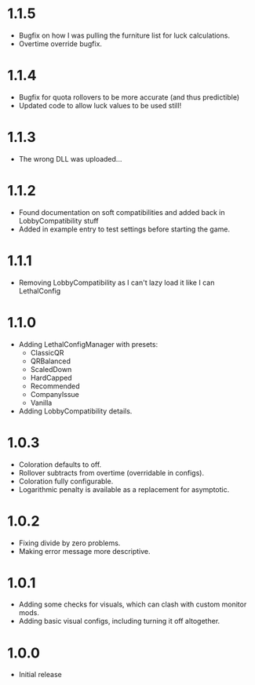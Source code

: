 # 1.1.5

- Bugfix on how I was pulling the furniture list for luck calculations.
- Overtime override bugfix.

# 1.1.4

- Bugfix for quota rollovers to be more accurate (and thus predictible)
- Updated code to allow luck values to be used still!

# 1.1.3

- The wrong DLL was uploaded...

# 1.1.2

- Found documentation on soft compatibilities and added back in LobbyCompatibility stuff
- Added in example entry to test settings before starting the game.

# 1.1.1

- Removing LobbyCompatibility as I can't lazy load it like I can LethalConfig

# 1.1.0

- Adding LethalConfigManager with presets:
    - ClassicQR
    - QRBalanced
    - ScaledDown
    - HardCapped
    - Recommended
    - CompanyIssue
    - Vanilla
- Adding LobbyCompatibility details.

# 1.0.3

- Coloration defaults to off.
- Rollover subtracts from overtime (overridable in configs).
- Coloration fully configurable.
- Logarithmic penalty is available as a replacement for asymptotic.

# 1.0.2

- Fixing divide by zero problems.
- Making error message more descriptive.

# 1.0.1

- Adding some checks for visuals, which can clash with custom monitor mods.
- Adding basic visual configs, including turning it off altogether.

# 1.0.0

- Initial release